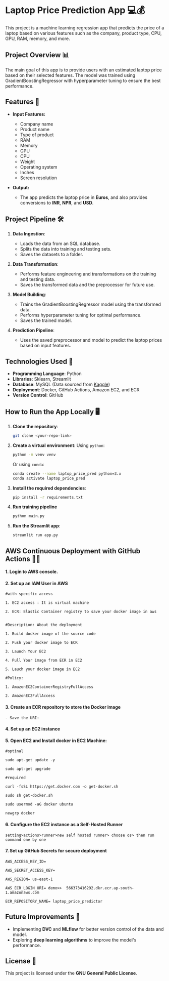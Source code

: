 
# Laptop Price Prediction App 💻💰

This project is a machine learning regression app that predicts the price of a laptop based on various features such as the company, product type, CPU, GPU, RAM, memory, and more.

## Project Overview 📊

The main goal of this app is to provide users with an estimated laptop price based on their selected features. The model was trained using GradientBoostingRegressor with hyperparameter tuning to ensure the best performance.

## Features 🔑

- **Input Features:**
  - Company name
  - Product name
  - Type of product
  - RAM
  - Memory
  - GPU
  - CPU
  - Weight
  - Operating system
  - Inches
  - Screen resolution

- **Output:**
  - The app predicts the laptop price in **Euros**, and also provides conversions to **INR**, **NPR**, and **USD**.

## Project Pipeline 🛠️

1. **Data Ingestion**: 
   - Loads the data from an SQL database.
   - Splits the data into training and testing sets.
   - Saves the datasets to a folder.
   
2. **Data Transformation**:
   - Performs feature engineering and transformations on the training and testing data.
   - Saves the transformed data and the preprocessor for future use.

3. **Model Building**:
   - Trains the GradientBoostingRegressor model using the transformed data.
   - Performs hyperparameter tuning for optimal performance.
   - Saves the trained model.

4. **Prediction Pipeline**:
   - Uses the saved preprocessor and model to predict the laptop prices based on input features.

## Technologies Used 🧰

- **Programming Language**: Python
- **Libraries**: Sklearn, Streamlit
- **Database**: MySQL (Data sourced from [Kaggle](https://www.kaggle.com/datasets/muhammetvarl/laptop-price))
- **Deployment**: Docker, GitHub Actions, Amazon EC2, and ECR
- **Version Control**: GitHub

## How to Run the App Locally 🖥️

1. **Clone the repository**:
   ```bash
   git clone <your-repo-link>
   ```

2. **Create a virtual environment**:
   Using `python`:
   ```bash
   python -m venv venv
   ```

   Or using `conda`:
   ```bash
   conda create --name laptop_price_pred python=3.x
   conda activate laptop_price_pred
   ```

3. **Install the required dependencies**:
   ```bash
   pip install -r requirements.txt
   ```

4. **Run training pipeline**
    ```bash
    python main.py
    ```

5. **Run the Streamlit app**:
   ```bash
   streamlit run app.py
   ```

## AWS Continuous Deployment with GitHub Actions :technologist:
   

#### 1. Login to AWS console.

#### 2. Set up an **IAM User** in AWS

	#with specific access

	1. EC2 access : It is virtual machine

	2. ECR: Elastic Container registry to save your docker image in aws


	#Description: About the deployment

	1. Build docker image of the source code

	2. Push your docker image to ECR

	3. Launch Your EC2 

	4. Pull Your image from ECR in EC2

	5. Lauch your docker image in EC2

	#Policy:

	1. AmazonEC2ContainerRegistryFullAccess

	2. AmazonEC2FullAccess

	
#### 3. Create an **ECR repository** to store the Docker image
    - Save the URI: 

	
#### 4. Set up an **EC2 instance**

#### 5. Open **EC2** and Install docker in **EC2** Machine:
	
	
	#optinal

	sudo apt-get update -y

	sudo apt-get upgrade
	
	#required

	curl -fsSL https://get.docker.com -o get-docker.sh

	sudo sh get-docker.sh

	sudo usermod -aG docker ubuntu

	newgrp docker
	
#### 6. Configure the EC2 instance as a **Self-Hosted Runner**
    setting>actions>runner>new self hosted runner> choose os> then run command one by one


#### 7. Set up **GitHub Secrets** for secure deployment

    AWS_ACCESS_KEY_ID=

    AWS_SECRET_ACCESS_KEY=

    AWS_REGION= us-east-1

    AWS_ECR_LOGIN_URI= demo>>  566373416292.dkr.ecr.ap-south-1.amazonaws.com

    ECR_REPOSITORY_NAME= laptop_price_predictor

## Future Improvements 🚀

- Implementing **DVC** and **MLflow** for better version control of the data and model.
- Exploring **deep learning algorithms** to improve the model's performance.

## License 📜

This project is licensed under the **GNU General Public License**.

